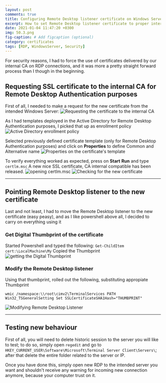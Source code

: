 ```yaml
---
layout: post
comments: true
title: Configuring Remote Desktop listener certificate on Windows Server
excerpt: How to set Remote Desktop listener certificate to proper internal CA compatible certificate on a Windows Server, domain joined
date: 2021-01-04 11:47:20 +0300
img: 50.3.png
fig-caption: # Add figcaption (optional)
category: certificates
tags: [RDP, WindowsServer, Security]
---
```



For security reasons, I had to force the use of certificates delivered by our internal CA on RDP connections, and it was more a pretty straight forward process than I though in the beginning.

## Requesting SSL certificate to the internal CA for Remote Desktop Authentication purposes

First of all, I needed to make a request for the new certificate from the intended Windows Server:
![Requesting the certificate to the internal CA]({{site.baseurl}}/assets/img/50.1.png)

As I had templates deployed in the Active Directory for Remote Desktop Authentication purposes, I picked that up as enrollment policy
![Active Directory enrollment policy]({{site.baseurl}}/assets/img/50.2.png)

Selected previously defined certificate template (only for Remote Desktop Authentication purposes) and click on **Properties** to define Common and Alternative name
![Properties on the certificate's template]({{site.baseurl}}/assets/img/50.4.png)

To verify everything worked as expected, press on **Start** **Run** and type `certlm.msc`
A new nice SSL certificate, CA internal compatible has been released.
![opening certlm.msc]({{site.baseurl}}/assets/img/50.6.png)
![Checking for the new certificate]({{site.baseurl}}/assets/img/50.7.png)

---

## Pointing Remote Desktop listener to the new certificate

Last and not least, I had to move the Remote Desktop listener to the new certificate (easy peasy), and as I like powershell above all, I decided to carry on everything using it

### Get Digital Thumbprint of the certificate
Started Powershell and typed the following: `Get-ChildItem cert:\LocalMachine\My`
Copied the Thumbprint
![getting the Digital Thumbprint]({{site.baseurl}}/assets/img/50.8.png)

### Modify the Remote Desktop listener
Using that thumbprint, rolled out the following, substituting appropiate Thumbprint
```
wmic /namespace:\\root\cimv2\TerminalServices PATH Win32_TSGeneralSetting Set SSLCertificateSHA1Hash="THUMBPRINT"
```
![Modifying Remote Desktop Listener]({{site.baseurl}}/assets/img/50.9.png)

---

## Testing new behaviour
First of all, you will need to delete historic session to the server you will like to test; to do so, simply open `regedit` and go to `HKEY_CURRENT_USER\Software\Microsoft\Terminal Server Client\Servers\`; after that delete the entire folder related to the server or IP.

Once you have done this, simply open new RDP to the intended server you want and shouldn't receive any warning for incoming new connection anymore, because your computer trust on it.
